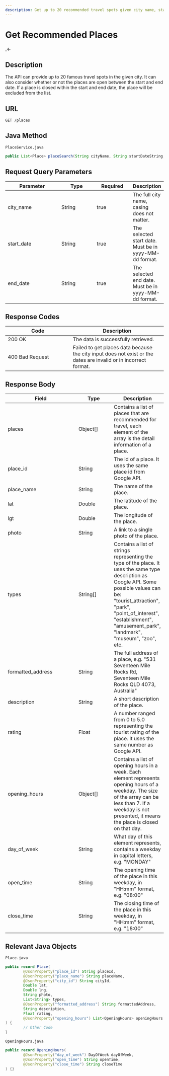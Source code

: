 ```yaml
---
description: Get up to 20 recommended travel spots given city name, start and end date.
---
```


# Get Recommended Places

#### [.](./ "mention")<-

## Description

The API can provide up to 20 famous travel spots in the given city. It can also consider whether or not the places are open between the start and end date. If a place is closed within the start and end date, the place will be excluded from the list.

## URL

```
GET /places
```

## Java Method

`PlaceService.java`

```java
public List<Place> placeSearch(String cityName, String startDateString, String endDateString)
```

## Request Query Parameters

<table><thead><tr><th width="168.33333333333331">Parameter</th><th width="106">Type</th><th width="104" data-type="checkbox">Required</th><th>Description</th></tr></thead><tbody><tr><td>city_name</td><td>String</td><td>true</td><td>The full city name, casing does not matter.</td></tr><tr><td>start_date</td><td>String</td><td>true</td><td>The selected start date. Must be in yyyy-MM-dd format.</td></tr><tr><td>end_date</td><td>String</td><td>true</td><td>The selected end date. Must be in yyyy-MM-dd format.</td></tr></tbody></table>

## Response Codes

<table><thead><tr><th width="191">Code</th><th>Description</th></tr></thead><tbody><tr><td>200 OK</td><td>The data is successfully retrieved.</td></tr><tr><td>400 Bad Request</td><td>Failed to get places data because the city input does not exist or the dates are invalid or in incorrect format. </td></tr></tbody></table>

## Response Body

<table><thead><tr><th width="209">Field</th><th width="96.33333333333331">Type</th><th>Description</th></tr></thead><tbody><tr><td>places</td><td>Object[]</td><td>Contains a list of places that are recommended for travel, each element of the array is the detail information of a place.</td></tr><tr><td>   place_id</td><td>String</td><td>The id of a place. It uses the same place id from Google API.</td></tr><tr><td>   place_name</td><td>String</td><td>The name of the place.</td></tr><tr><td>   lat</td><td>Double</td><td>The latitude of the place.</td></tr><tr><td>   lgt</td><td>Double</td><td>The longitude of the place.</td></tr><tr><td>   photo</td><td>String</td><td>A link to a single photo of the place.</td></tr><tr><td>   types</td><td>String[]</td><td>Contains a list of strings representing the type of the place. It uses the same type description as Google API. Some possible values can be: "tourist_attraction", "park", "point_of_interest", "establishment", "amusement_park", "landmark", "museum", "zoo", etc.</td></tr><tr><td>   formatted_address</td><td>String</td><td>The full address of a place, e.g. "531 Seventeen Mile Rocks Rd, Seventeen Mile Rocks QLD 4073, Australia"</td></tr><tr><td>   description</td><td>String</td><td>A short description of the place. </td></tr><tr><td>   rating</td><td>Float</td><td>A number ranged from 0 to 5.0 representing the tourist rating of the place. It uses the same number as Google API.</td></tr><tr><td>   opening_hours</td><td>Object[]</td><td>Contains a list of opening hours in a week. Each element represents opening hours of a weekday. The size of the array can be less than 7. If a weekday is not presented, it means the place is closed on that day.</td></tr><tr><td>      day_of_week</td><td>String</td><td>What day of this element represents, contains a weekday in capital letters, e.g. "MONDAY"</td></tr><tr><td>      open_time</td><td>String</td><td>The opening time of the place in this weekday, in "HH:mm" format, e.g. "08:00"</td></tr><tr><td>      close_time</td><td>String</td><td>The closing time of the place in this weekday, in "HH:mm" format, e.g. "18:00"</td></tr></tbody></table>

## Relevant Java Objects

`Place.java`

```java
public record Place(
        @JsonProperty("place_id") String placeId,
        @JsonProperty("place_name") String placeName,
        @JsonProperty("city_id") String cityId,
        Double lat,
        Double lng,
        String photo,
        List<String> types,
        @JsonProperty("formatted_address") String formattedAddress,
        String description,
        Float rating,
        @JsonProperty("opening_hours") List<OpeningHours> openingHours
) {
        // Other Code
}
```

`OpeningHours.java`

```java
public record OpeningHours(
        @JsonProperty("day_of_week") DayOfWeek dayOfWeek,
        @JsonProperty("open_time") String openTime,
        @JsonProperty("close_time") String closeTime
) {}
```

